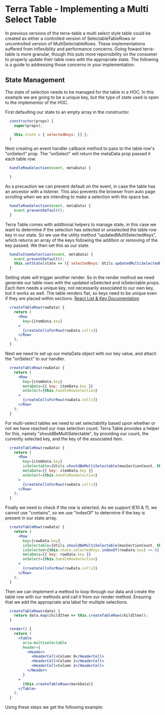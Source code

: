 # Terra Table - Implementing a Multi Select Table

In previous versions of the terra-table a multi select style table could be created as either a controlled version of SelectableTableRows or uncontrolled version of MultiSelectableRows.  These implementations suffered from inflexibility and performance concerns. Going foward terra-table is more granular, though this puts more reponsibility on the consumer to properly update their table rows with the appropriate state. The following is a guide to addressing those concerns in your implementation.

## State Management
The state of selection needs to be managed for the table in a HOC. In this example we are going to be a unique key, but the type of state used is open to the implementor of the HOC.

 First defaulting our state to an empty array in the constructor. 
```jsx
  constructor(props) {
    super(props);

    this.state = { selectedKeys: [] };
  }
```
Next creating an event handler callback method to pass to the table row's "onSelect" prop. The "onSelect" will return the metaData prop passed it each table row.
```jsx
  handleRowSelection(event, metaData) {

  }
```
As a precaution we can prevent default on the event, in case the table has an ancestor with a listener. This also prevents the browser from auto page scrolling when we are intending to make a selection with the space bar.
```jsx
  handleRowSelection(event, metaData) {
    event.preventDefault();
  }
```
Terra Table comes with additional helpers to manage state, in this case we want to determine if the selection has selected or unselected the table row key in our state. So we use the utility method "updatedMulitSelectedKeys", which returns an array of the keys following the addition or removing of the key passed. We then set this as our state.
```jsx
  handleItemSelection(event, metaData) {
    event.preventDefault();
    this.setState(state => ({ selectedKeys: Utils.updatedMultiSelectedKeys(state.selectedKeys, metaData.key) }));
  }
```
Setting state will trigger another render. So in the render method we need generate our table rows with the updated isSelected and isSelectable props. Each item needs a unique key, not necessarily associated to our own key, but it works as well. The table renders flat, so keys need to be unique even if they are placed within sections.
[React List & Key Documentation](https://reactjs.org/docs/lists-and-keys.html)
```jsx
  createTableRow(rowData) {
    return (
      <Row
        key={itemData.key}
      >
        {createCellsForRow(rowData.cells)}
      </Row>
    );
  }
```
Next we need to set up our metaData object with our key value, and attach the "onSelect" to our handler.
```jsx
  createTableRow(rowData) {
    return (
      <Row
        key={itemData.key}
        metaData={{ key: itemData.key }}
        onSelect={this.handleRowSelection}
      >
        {createCellsForRow(rowData.cells)}
      </Row>
    );
  }
```
For multi-select tables we need to set selectability based upon whether or not we have reached our max selection count.  Terra Table provides a helper for this, namely "shouldBeMultiSelectable", by providing our count, the currently selected key, and the key of the associated item.
```jsx
  createTableRow(rowData) {
    return (
      <Row
        key={itemData.key}
        isSelectable={Utils.shouldBeMultiSelectable(maxSectionCount, this.state.selectedKeys, itemData.key)}
        metaData={{ key: itemData.key }}
        onSelect={this.handleRowSelection}
      >
        {createCellsForRow(rowData.cells)}
      </Row>
    );
  }
```
Finally we need to check if the row is selected. As we support IE10 & 11, we cannot use "contains", so we use "indexOf" to determine if the key is present in our state array.
```jsx
  createTableRow(rowData) {
    return (
      <Row
        key={rowData.key}
        isSelectable={Utils.shouldBeMultiSelectable(maxSectionCount, this.state.selectedKeys, rowData.key)}
        isSelected={this.state.selectedKeys.indexOf(rowData.key) >= 0}
        metaData={{ key: rowData.key }}
        onSelect={this.handleRowSelection}
      >
        {createCellsForRow(rowData.cells)}
      </Row>
    );
  }
```
Then we can implement a method to loop through our data and create the table row with our methods and call it from our render method.
Ensuring that we add the appropriate aria label for multiple selections.
```jsx
  createTableRows(data) {
    return data.map(childItem => this.createTableRow(childItem));
  }

  render() {
    return (
      <Table
        aria-multiselectable
        header={
          <Header>
            <HeaderCell>Column 0</HeaderCell>
            <HeaderCell>Column 1</HeaderCell>
            <HeaderCell>Column 2</HeaderCell>
          </Header> 
        }
      >
        {this.createTableRows(mockData)}
      </Table>
    );
  }
  ```
  Using these steps we get the following example:
